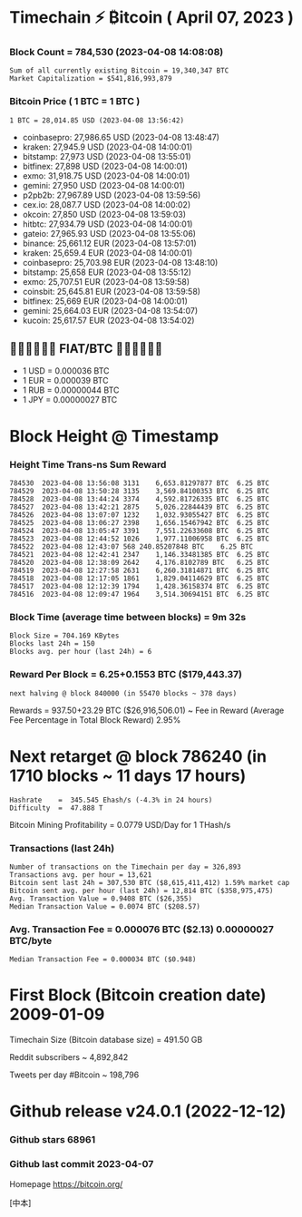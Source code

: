 # Timechain ⚡ ₿itcoin ( April 07, 2023 )

### Block Count = 784,530 (2023-04-08 14:08:08)
    Sum of all currently existing Bitcoin = 19,340,347 BTC
    Market Capitalization = $541,816,993,879
### Bitcoin Price ( 1 BTC = 1 BTC )
	1 BTC = 28,014.85 USD (2023-04-08 13:56:42)
- coinbasepro: 27,986.65 USD (2023-04-08 13:48:47)
- kraken: 27,945.9 USD (2023-04-08 14:00:01)
- bitstamp: 27,973 USD (2023-04-08 13:55:01)
- bitfinex: 27,898 USD (2023-04-08 14:00:01)
- exmo: 31,918.75 USD (2023-04-08 14:00:01)
- gemini: 27,950 USD (2023-04-08 14:00:01)
- p2pb2b: 27,967.89 USD (2023-04-08 13:59:56)
- cex.io: 28,087.7 USD (2023-04-08 14:00:02)
- okcoin: 27,850 USD (2023-04-08 13:59:03)
- hitbtc: 27,934.79 USD (2023-04-08 14:00:01)
- gateio: 27,965.93 USD (2023-04-08 13:55:06)
- binance: 25,661.12 EUR (2023-04-08 13:57:01)
- kraken: 25,659.4 EUR (2023-04-08 14:00:01)
- coinbasepro: 25,703.98 EUR (2023-04-08 13:48:10)
- bitstamp: 25,658 EUR (2023-04-08 13:55:12)
- exmo: 25,707.51 EUR (2023-04-08 13:59:58)
- coinsbit: 25,645.81 EUR (2023-04-08 13:59:58)
- bitfinex: 25,669 EUR (2023-04-08 14:00:01)
- gemini: 25,664.03 EUR (2023-04-08 13:54:07)
- kucoin: 25,617.57 EUR (2023-04-08 13:54:02)
## 💱💶💵💷💴💱 FIAT/BTC 💱💴💷💵💶💱
- 1 USD = 0.000036 BTC
- 1 EUR = 0.000039 BTC
- 1 RUB = 0.00000044 BTC
- 1 JPY = 0.00000027 BTC
# Block Height @ Timestamp
### Height	Time	Trans-ns	Sum	Reward
    784530	2023-04-08 13:56:08	3131	6,653.81297877 BTC	6.25 BTC
    784529	2023-04-08 13:50:28	3135	3,569.84100353 BTC	6.25 BTC
    784528	2023-04-08 13:44:24	3374	4,592.81726335 BTC	6.25 BTC
    784527	2023-04-08 13:42:21	2875	5,026.22844439 BTC	6.25 BTC
    784526	2023-04-08 13:07:07	1232	1,032.93055427 BTC	6.25 BTC
    784525	2023-04-08 13:06:27	2398	1,656.15467942 BTC	6.25 BTC
    784524	2023-04-08 13:05:47	3391	7,551.22633608 BTC	6.25 BTC
    784523	2023-04-08 12:44:52	1026	1,977.11006958 BTC	6.25 BTC
    784522	2023-04-08 12:43:07	568	240.85207848 BTC	6.25 BTC
    784521	2023-04-08 12:42:41	2347	1,146.33481385 BTC	6.25 BTC
    784520	2023-04-08 12:38:09	2642	4,176.8102789 BTC	6.25 BTC
    784519	2023-04-08 12:27:58	2631	6,260.31814871 BTC	6.25 BTC
    784518	2023-04-08 12:17:05	1861	1,829.04114629 BTC	6.25 BTC
    784517	2023-04-08 12:12:39	1794	1,428.36158374 BTC	6.25 BTC
    784516	2023-04-08 12:09:47	1964	3,514.30694151 BTC	6.25 BTC
### Block Time (average time between blocks) = 9m 32s
    Block Size = 704.169 KBytes
    Blocks last 24h = 150
    Blocks avg. per hour (last 24h) = 6
### Reward Per Block = 6.25+0.1553 BTC ($179,443.37) 
    next halving @ block 840000 (in 55470 blocks ~ 378 days)
Rewards = 937.50+23.29 BTC ($26,916,506.01) ~ Fee in Reward (Average Fee Percentage in Total Block Reward)	2.95%
# Next retarget @ block 786240 (in 1710 blocks ~ 11 days 17 hours)
    Hashrate    =  345.545 Ehash/s (-4.3% in 24 hours)
    Difficulty  =  47.888 T
Bitcoin Mining Profitability = 0.0779 USD/Day for 1 THash/s
### Transactions (last 24h)
    Number of transactions on the Timechain per day = 326,893
    Transactions avg. per hour = 13,621
    Bitcoin sent last 24h = 307,530 BTC ($8,615,411,412) 1.59% market cap
    Bitcoin sent avg. per hour (last 24h) = 12,814 BTC ($358,975,475)
    Avg. Transaction Value = 0.9408 BTC ($26,355)
    Median Transaction Value = 0.0074 BTC ($208.57)
### Avg. Transaction Fee = 0.000076 BTC ($2.13) 0.00000027 BTC/byte
    Median Transaction Fee = 0.000034 BTC ($0.948)
# First Block (Bitcoin creation date)	2009-01-09
Timechain Size (Bitcoin database size) = 491.50 GB

Reddit subscribers	~ 4,892,842

Tweets per day #Bitcoin	~ 198,796
# Github release	v24.0.1 (2022-12-12)
### Github stars	68961
### Github last commit	2023-04-07

Homepage	https://bitcoin.org/

[中本]
